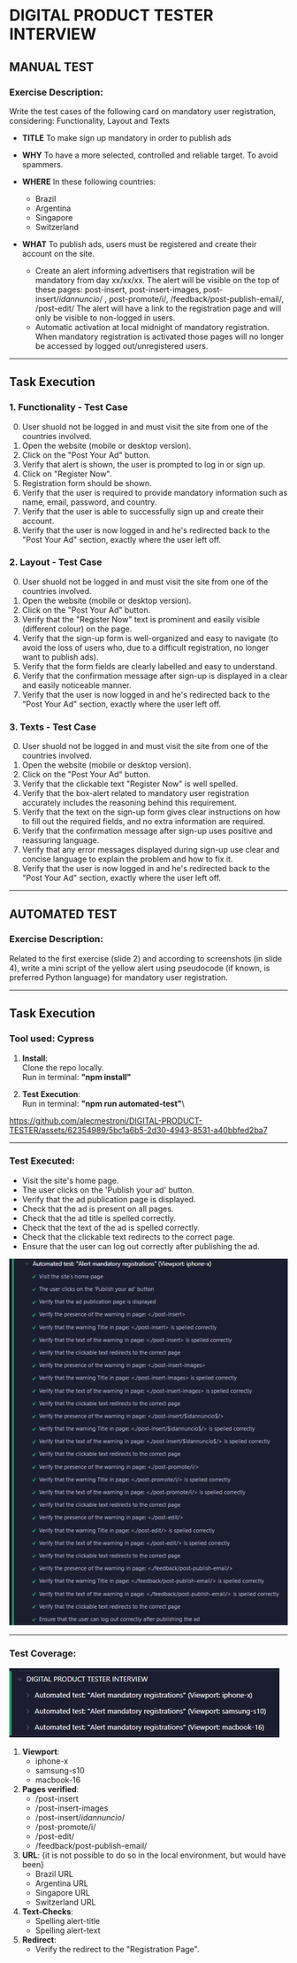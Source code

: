 # DIGITAL PRODUCT TESTER INTERVIEW

## MANUAL TEST

### Exercise Description:

Write the test cases of the following card on mandatory user registration, considering: Functionality, Layout and Texts

- **TITLE**
  To make sign up mandatory in order to publish ads

- **WHY**
  To have a more selected, controlled and reliable target.
  To avoid spammers.

- **WHERE**
  In these following countries:

  - Brazil
  - Argentina
  - Singapore
  - Switzerland

- **WHAT**
  To publish ads, users must be registered and create their
  account on the site.

  - Create an alert informing advertisers that registration
    will be mandatory from day xx/xx/xx.
    The alert will be visible on the top of these pages:
    post-insert, post-insert-images, post-insert/$idannuncio$/ ,
    post-promote/i/, /feedback/post-publish-email/, /post-edit/
    The alert will have a link to the registration page
    and will only be visible to non-logged in users.
  - Automatic activation at local midnight of mandatory
    registration. When mandatory registration is activated
    those pages will no longer be accessed by logged
    out/unregistered users.

---

## Task Execution

### 1. **Functionality** - Test Case

0. User shuold not be logged in and must visit the site from one of the countries involved.
1. Open the website (mobile or desktop version).
2. Click on the "Post Your Ad" button.
3. Verify that alert is shown, the user is prompted to log in or sign up.
4. Click on "Register Now".
5. Registration form should be shown.
6. Verify that the user is required to provide mandatory information such as name, email, password, and country.
7. Verify that the user is able to successfully sign up and create their account.
8. Verify that the user is now logged in and he's redirected back to the "Post Your Ad" section, exactly where the user left off.

### 2. **Layout** - Test Case

0. User shuold not be logged in and must visit the site from one of the countries involved.
1. Open the website (mobile or desktop version).
2. Click on the "Post Your Ad" button.
3. Verify that the "Register Now" text is prominent and easily visible (different colour) on the page.
4. Verify that the sign-up form is well-organized and easy to navigate (to avoid the loss of users who, due to a difficult registration, no longer want to publish ads).
5. Verify that the form fields are clearly labelled and easy to understand.
6. Verify that the confirmation message after sign-up is displayed in a clear and easily noticeable manner.
7. Verify that the user is now logged in and he's redirected back to the "Post Your Ad" section, exactly where the user left off.

### 3. **Texts** - Test Case

0. User shuold not be logged in and must visit the site from one of the countries involved.
1. Open the website (mobile or desktop version).
2. Click on the "Post Your Ad" button.
3. Verify that the clickable text "Register Now" is well spelled.
4. Verify that the box-alert related to mandatory user registration accurately includes the reasoning behind this requirement.
5. Verify that the text on the sign-up form gives clear instructions on how to fill out the required fields, and no extra information are required.
6. Verify that the confirmation message after sign-up uses positive and reassuring language.
7. Verify that any error messages displayed during sign-up use clear and concise language to explain the problem and how to fix it.
8. Verify that the user is now logged in and he's redirected back to the "Post Your Ad" section, exactly where the user left off.

---

## AUTOMATED TEST

### Exercise Description:

Related to the first exercise (slide 2) and according to screenshots (in slide 4), write a mini script of the yellow
alert using pseudocode (if known, is preferred Python language) for mandatory user registration.

---

## Task Execution

### Tool used: Cypress

1. **Install**:\
   Clone the repo locally.\
   Run in terminal: **"npm install"**

2. **Test Execution**:\
   Run in terminal: **"npm run automated-test"**\

https://github.com/alecmestroni/DIGITAL-PRODUCT-TESTER/assets/62354989/5bc1a6b5-2d30-4943-8531-a40bbfed2ba7

---

### Test Executed:

- Visit the site's home page.
- The user clicks on the 'Publish your ad' button.
- Verify that the ad publication page is displayed.
- Check that the ad is present on all pages.
- Check that the ad title is spelled correctly.
- Check that the text of the ad is spelled correctly.
- Check that the clickable text redirects to the correct page.
- Ensure that the user can log out correctly after publishing the ad.

![img1](https://github.com/alecmestroni/DIGITAL-PRODUCT-TESTER/blob/master/cypress/fixtures/img/test-exec.png?raw=true)

---

### Test Coverage:

![img2](https://github.com/alecmestroni/DIGITAL-PRODUCT-TESTER/blob/master/cypress/fixtures/img/viewport.png?raw=true)

1. **Viewport**:
   - iphone-x
   - samsung-s10
   - macbook-16
2. **Pages verified**:
   - /post-insert
   - /post-insert-images
   - /post-insert/$idannuncio$/
   - /post-promote/i/
   - /post-edit/
   - /feedback/post-publish-email/
3. **URL**:
   {it is not possible to do so in the local environment, but would have been}
   - Brazil URL
   - Argentina URL
   - Singapore URL
   - Switzerland URL
4. **Text-Checks**:
   - Spelling alert-title
   - Spelling alert-text
5. **Redirect**:
   - Verify the redirect to the "Registration Page".
